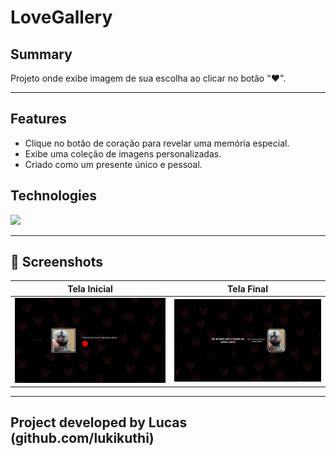# LoveGallery

## Summary  
Projeto onde exibe imagem de sua escolha ao clicar no botão "❤️".

---

## Features
- Clique no botão de coração para revelar uma memória especial.
- Exibe uma coleção de imagens personalizadas.
- Criado como um presente único e pessoal.

## Technologies  
<img src="https://skillicons.dev/icons?i=html,css,javascript" />

---

## 📸 Screenshots  
| Tela Inicial | Tela Final |
|--------------|---------------|
| ![](https://raw.githubusercontent.com/lukikuthi/LoveGallery/refs/heads/main/Telainicial.png) | ![](https://raw.githubusercontent.com/lukikuthi/LoveGallery/refs/heads/main/Telafinal.png)


---

## Project developed by Lucas (github.com/lukikuthi)
